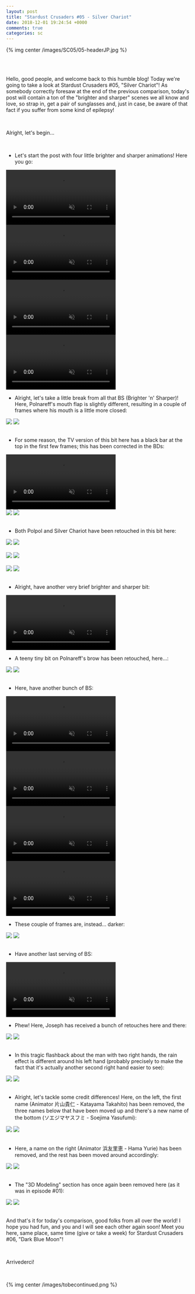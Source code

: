```yaml
---
layout: post
title: "Stardust Crusaders #05 - Silver Chariot"
date: 2018-12-01 19:24:54 +0000
comments: true
categories: sc
---
```


{% img center /images/SC05/05-headerJP.jpg %}
<!-- more -->

<br>
<br>

Hello, good people, and welcome back to this humble blog! Today we're going to take a look at Stardust Crusaders #05, "Silver Chariot"! As somebody correctly foresaw at the end of the previous comparison, today's post will contain a ton of the "brighter and sharper" scenes we all know and love, so strap in, get a pair of sunglasses and, just in case, be aware of that fact if you suffer from some kind of epilepsy!

<br>

Alright, let's begin...

<br>

- Let's start the post with four little brighter and sharper animations! Here you go:

<video class='center' muted nocontrols autoplay playsinline loop preload='auto'>
  <source src="./../videos/SC05/01 - bs1.webm" type='video/webm; codecs="vp8, vorbis"'>
  <source src="./../videos/SC05/01 - bs1.mp4" type='video/mp4; codecs=avc1.42E01E,mp4a.40.2'>
</video>

<video class='center' muted nocontrols autoplay playsinline loop preload='auto'>
  <source src="./../videos/SC05/02 - bs2.webm" type='video/webm; codecs="vp8, vorbis"'>
  <source src="./../videos/SC05/02 - bs2.mp4" type='video/mp4; codecs=avc1.42E01E,mp4a.40.2'>
</video>

<video class='center' muted nocontrols autoplay playsinline loop preload='auto'>
  <source src="./../videos/SC05/03 - bs3.webm" type='video/webm; codecs="vp8, vorbis"'>
  <source src="./../videos/SC05/03 - bs3.mp4" type='video/mp4; codecs=avc1.42E01E,mp4a.40.2'>
</video>

<video class='center' muted nocontrols autoplay playsinline loop preload='auto'>
  <source src="./../videos/SC05/04 - bs4.webm" type='video/webm; codecs="vp8, vorbis"'>
  <source src="./../videos/SC05/04 - bs4.mp4" type='video/mp4; codecs=avc1.42E01E,mp4a.40.2'>
</video>

- Alright, let's take a little break from all that BS (Brighter 'n' Sharper)! Here, Polnareff's mouth flap is slightly different, resulting in a couple of frames where his mouth is a little more closed:

<div id="container1" class="twentytwenty-container">
 <img src="./../images/SC05/tv-09817.jpg" />
 <img src="./../images/SC05/bd-09817.jpg" />
</div>

<br>

- For some reason, the TV version of this bit here has a black bar at the top in the first few frames; this has been corrected in the BDs:

<video class='center' muted nocontrols autoplay playsinline loop preload='auto'>
  <source src="./../videos/SC05/05 - black bar.webm" type='video/webm; codecs="vp8, vorbis"'>
  <source src="./../videos/SC05/05 - black bar.mp4" type='video/mp4; codecs=avc1.42E01E,mp4a.40.2'>
</video>

<div id="container1" class="twentytwenty-container">
 <img src="./../images/SC05/tv-09960.jpg" />
 <img src="./../images/SC05/bd-09960.jpg" />
</div>

<br>

- Both Polpol and Silver Chariot have been retouched in this bit here:

<div id="container1" class="twentytwenty-container">
 <img src="./../images/SC05/tv-10960.jpg" />
 <img src="./../images/SC05/bd-10960.jpg" />
</div>

<br>

<div id="container1" class="twentytwenty-container">
 <img src="./../images/SC05/tv-10965.jpg" />
 <img src="./../images/SC05/bd-10965.jpg" />
</div>

<br>

<div id="container1" class="twentytwenty-container">
 <img src="./../images/SC05/tv-10980.jpg" />
 <img src="./../images/SC05/bd-10980.jpg" />
</div>

<br>

- Alright, have another very brief brighter and sharper bit:

<video class='center' muted nocontrols autoplay playsinline loop preload='auto'>
  <source src="./../videos/SC05/06 - bs5.webm" type='video/webm; codecs="vp8, vorbis"'>
  <source src="./../videos/SC05/06 - bs5.mp4" type='video/mp4; codecs=avc1.42E01E,mp4a.40.2'>
</video>

- A teeny tiny bit on Polnareff's brow has been retouched, here...:

<div id="container1" class="twentytwenty-container">
 <img src="./../images/SC05/tv-13665.jpg" />
 <img src="./../images/SC05/bd-13665.jpg" />
</div>

<br>

- Here, have another bunch of BS:

<video class='center' muted nocontrols autoplay playsinline loop preload='auto'>
  <source src="./../videos/SC05/07 - bs6.webm" type='video/webm; codecs="vp8, vorbis"'>
  <source src="./../videos/SC05/07 - bs6.mp4" type='video/mp4; codecs=avc1.42E01E,mp4a.40.2'>
</video>

<video class='center' muted nocontrols autoplay playsinline loop preload='auto'>
  <source src="./../videos/SC05/08 - bs7.webm" type='video/webm; codecs="vp8, vorbis"'>
  <source src="./../videos/SC05/08 - bs7.mp4" type='video/mp4; codecs=avc1.42E01E,mp4a.40.2'>
</video>

<video class='center' muted nocontrols autoplay playsinline loop preload='auto'>
  <source src="./../videos/SC05/09 - bs8.webm" type='video/webm; codecs="vp8, vorbis"'>
  <source src="./../videos/SC05/09 - bs8.mp4" type='video/mp4; codecs=avc1.42E01E,mp4a.40.2'>
</video>

<video class='center' muted nocontrols autoplay playsinline loop preload='auto'>
  <source src="./../videos/SC05/10 - bs9.webm" type='video/webm; codecs="vp8, vorbis"'>
  <source src="./../videos/SC05/10 - bs9.mp4" type='video/mp4; codecs=avc1.42E01E,mp4a.40.2'>
</video>

- These couple of frames are, instead... darker:

<div id="container1" class="twentytwenty-container">
 <img src="./../images/SC05/tv-19028.jpg" />
 <img src="./../images/SC05/bd-19028.jpg" />
</div>

<br>

- Have another last serving of BS:

<video class='center' muted nocontrols autoplay playsinline loop preload='auto'>
  <source src="./../videos/SC05/11 - bs10.webm" type='video/webm; codecs="vp8, vorbis"'>
  <source src="./../videos/SC05/11 - bs10.mp4" type='video/mp4; codecs=avc1.42E01E,mp4a.40.2'>
</video>

- Phew! Here, Joseph has received a bunch of retouches here and there:

<div id="container1" class="twentytwenty-container">
 <img src="./../images/SC05/tv-24465.jpg" />
 <img src="./../images/SC05/bd-24465.jpg" />
</div>

<br>

- In this tragic flashback about the man with two right hands, the rain effect is different around his left hand (probably precisely to make the fact that it's actually another second right hand easier to see):

<div id="container1" class="twentytwenty-container">
 <img src="./../images/SC05/tv-25500.jpg" />
 <img src="./../images/SC05/bd-25500.jpg" />
</div>

<br>

- Alright, let's tackle some credit differences! Here, on the left, the first name (Animator 片山貴仁 - Katayama Takahito) has been removed, the three names below that have been moved up and there's a new name of the bottom (ソエジマヤスフミ - Soejima Yasufumi):

<div id="container1" class="twentytwenty-container">
 <img src="./../images/SC05/tv-32060.jpg" />
 <img src="./../images/SC05/bd-32060.jpg" />
</div>

<br>

- Here, a name on the right (Animator 浜友里恵 - Hama Yurie) has been removed, and the rest has been moved around accordingly:

<div id="container1" class="twentytwenty-container">
 <img src="./../images/SC05/tv-32250.jpg" />
 <img src="./../images/SC05/bd-32250.jpg" />
</div>

<br>

- The "3D Modeling" section has once again been removed here (as it was in episode #01):

<div id="container1" class="twentytwenty-container">
 <img src="./../images/SC05/tv-32585.jpg" />
 <img src="./../images/SC05/bd-32585.jpg" />
</div>

<br>

And that's it for today's comparison, good folks from all over the world! I hope you had fun, and you and I will see each other again soon! Meet you here, same place, same time (give or take a week) for Stardust Crusaders #06, "Dark Blue Moon"!

<br>

Arrivederci!

<br>

{% img center /images/tobecontinued.png %}